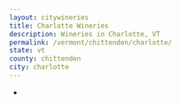 ```yaml
---
layout: citywineries
title: Charlotte Wineries
description: Wineries in Charlotte, VT
permalink: /vermont/chittenden/charlotte/
state: vt
county: chittenden
city: charlotte
---
```

-
